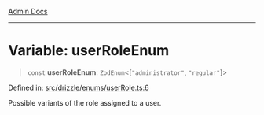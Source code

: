 [Admin Docs](/)

***

# Variable: userRoleEnum

> `const` **userRoleEnum**: `ZodEnum`\<\[`"administrator"`, `"regular"`\]\>

Defined in: [src/drizzle/enums/userRole.ts:6](https://github.com/PalisadoesFoundation/talawa-api/blob/36e30b39ce897bdded5fea4859d9ae00485b5a4c/src/drizzle/enums/userRole.ts#L6)

Possible variants of the role assigned to a user.
